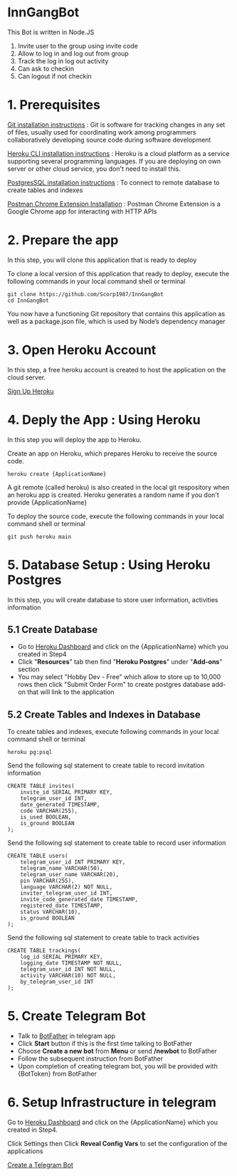 # InnGangBot
This Bot is written in Node.JS
1. Invite user to the group using invite code
2. Allow to log in and log out from group
3. Track the log in log out activity
4. Can ask to checkin
5. Can logout if not checkin

# 1. Prerequisites

[Git installation instructions](https://git-scm.com/book/en/v2/Getting-Started-Installing-Git)
: Git is software for tracking changes in any set of files, usually used for coordinating work among programmers collaboratively developing source code during software development

[Heroku CLI installation instructions](https://devcenter.heroku.com/articles/heroku-cli#download-and-install)
: Heroku is a cloud platform as a service supporting several programming languages. If you are deploying on own server or other cloud service, you don't need to install this.

[PostgresSQL installation instructions](https://devcenter.heroku.com/articles/heroku-postgresql#local-setup)
: To connect to remote database to create tables and indexes 

[Postman Chrome Extension Installation](https://chrome.google.com/webstore/detail/postman/fhbjgbiflinjbdggehcddcbncdddomop)
: Postman Chrome Extension is a Google Chrome app for interacting with HTTP APIs

# 2. Prepare the app

In this step, you will clone this application that is ready to deploy

To clone a local version of this application that ready to deploy, execute the following commands in your local command shell or terminal
```
git clone https://github.com/Scorp1987/InnGangBot
cd InnGangBot
```
You now have a functioning Git repository that contains this application as well as a package.json file, which is used by Node’s dependency manager

# 3. Open Heroku Account

In this step, a free heroku account is created to host the application on the cloud server.

[Sign Up Heroku](https://signup.heroku.com)

# 4. Deply the App : Using Heroku

In this step you will deploy the app to Heroku.

Create an app on Heroku, which prepares Heroku to receive the source code.
```
heroku create {ApplicationName}
```
A git remote (called heroku) is also created in the local git respository when an heroku app is created.
Heroku generates a random name if you don't provide {ApplicationName}

To deploy the source code, execute the following commands in your local command shell or terminal
```
git push heroku main
```

# 5. Database Setup : Using Heroku Postgres
In this step, you will create database to store user information, activities information
## 5.1 Create Database
- Go to [Heroku Dashboard](https://dashboard.heroku.com/apps) and click on the {ApplicationName} which you created in Step4
- Click "**Resources**" tab then find "**Heroku Postgres**" under "**Add-ons**" section
- You may select "Hobby Dev - Free" which allow to store up to 10,000 rows then click "Submit Order Form" to create postgres database add-on that will link to the application
## 5.2 Create Tables and Indexes in Database
To create tables and indexes, execute following commands in your local command shell or terminal
```
heroku pg:psql
```
Send the following sql statement to create table to record invitation information
```
CREATE TABLE invites(
	invite_id SERIAL PRIMARY KEY,
	telegram_user_id INT,
	date_generated TIMESTAMP,
	code VARCHAR(255),
	is_used BOOLEAN,
	is_ground BOOLEAN
);
```
Send the following sql statement to create table to record user information
```
CREATE TABLE users(
	telegram_user_id INT PRIMARY KEY,
	telegram_name VARCHAR(50),
	telegram_user_name VARCHAR(20),
	pin VARCHAR(255),
	language VARCHAR(2) NOT NULL,
	inviter_telegram_user_id INT,
	invite_code_generated_date TIMESTAMP,
	registered_date TIMESTAMP,
	status VARCHAR(10),
	is_ground BOOLEAN
);
```
Send the following sql statement to create table to track activities
```
CREATE TABLE trackings(
	log_id SERIAL PRIMARY KEY,
	logging_date TIMESTAMP NOT NULL,
	telegram_user_id INT NOT NULL,
	activity VARCHAR(10) NOT NULL,
	by_telegram_user_id INT
);
```

# 5. Create Telegram Bot
- Talk to [BotFather](https://t.me/botfather) in telegram app
- Click **Start** button if this is the first time talking to BotFather
- Choose **Create a new bot** from **Menu** or send **/newbot** to BotFather
- Follow the subsequent instruction from BotFather
- Upon completion of creating telegram bot, you will be provided with {BotToken} from BotFather

# 6. Setup Infrastructure in telegram


Go to [Heroku Dashboard](https://dashboard.heroku.com/apps) and click on the {ApplicationName} which you created in Step4.

Click Settings then Click **Reveal Config Vars** to set the configuration of the applications

[Create a Telegram Bot](https://core.telegram.org/bots#3-how-do-i-create-a-bot)
